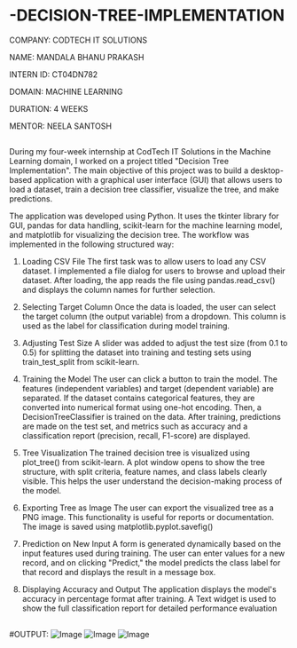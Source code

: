 # -DECISION-TREE-IMPLEMENTATION

COMPANY: CODTECH IT SOLUTIONS

NAME: MANDALA BHANU PRAKASH

INTERN ID: CT04DN782

DOMAIN: MACHINE LEARNING

DURATION: 4 WEEKS

MENTOR: NEELA SANTOSH

##
During my four-week internship at CodTech IT Solutions in the Machine Learning domain, I worked on a project titled "Decision Tree Implementation". The main objective of this project was to build a desktop-based application with a graphical user interface (GUI) that allows users to load a dataset, train a decision tree classifier, visualize the tree, and make predictions.

The application was developed using Python. It uses the tkinter library for GUI, pandas for data handling, scikit-learn for the machine learning model, and matplotlib for visualizing the decision tree. The workflow was implemented in the following structured way:

1. Loading CSV File
The first task was to allow users to load any CSV dataset. I implemented a file dialog for users to browse and upload their dataset. After loading, the app reads the file using pandas.read_csv() and displays the column names for further selection.

2. Selecting Target Column
Once the data is loaded, the user can select the target column (the output variable) from a dropdown. This column is used as the label for classification during model training.

3. Adjusting Test Size
A slider was added to adjust the test size (from 0.1 to 0.5) for splitting the dataset into training and testing sets using train_test_split from scikit-learn.

4. Training the Model
The user can click a button to train the model. The features (independent variables) and target (dependent variable) are separated. If the dataset contains categorical features, they are converted into numerical format using one-hot encoding. Then, a DecisionTreeClassifier is trained on the data. After training, predictions are made on the test set, and metrics such as accuracy and a classification report (precision, recall, F1-score) are displayed.

5. Tree Visualization
The trained decision tree is visualized using plot_tree() from scikit-learn. A plot window opens to show the tree structure, with split criteria, feature names, and class labels clearly visible. This helps the user understand the decision-making process of the model.

6. Exporting Tree as Image
The user can export the visualized tree as a PNG image. This functionality is useful for reports or documentation. The image is saved using matplotlib.pyplot.savefig()

7. Prediction on New Input
A form is generated dynamically based on the input features used during training. The user can enter values for a new record, and on clicking "Predict," the model predicts the class label for that record and displays the result in a message box.

8. Displaying Accuracy and Output
The application displays the model's accuracy in percentage format after training. A Text widget is used to show the full classification report for detailed performance evaluation
##

#OUTPUT:
![Image](https://github.com/user-attachments/assets/01cfcab6-ce14-4921-91ed-e1bbc406bc8d)
![Image](https://github.com/user-attachments/assets/49ff55ec-7b82-4258-afd2-ecb354a4f6ad)
![Image](https://github.com/user-attachments/assets/1509092f-07ce-4719-8a43-3c45cc29b325)
